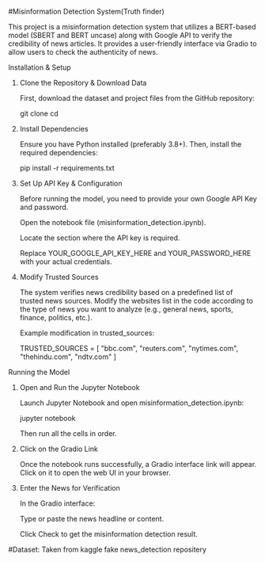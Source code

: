 #Misinformation Detection System(Truth finder)

This project is a misinformation detection system that utilizes a BERT-based model (SBERT and BERT uncase) along with Google API to verify the credibility of news articles. It provides a user-friendly interface via Gradio to allow users to check the authenticity of news.

Installation & Setup

1. Clone the Repository & Download Data

    First, download the dataset and project files from the GitHub repository:
    
    git clone <your-github-repo-link>
    cd <your-repo-folder>

2. Install Dependencies

    Ensure you have Python installed (preferably 3.8+). Then, install the required dependencies:
    
    pip install -r requirements.txt

3. Set Up API Key & Configuration

    Before running the model, you need to provide your own Google API Key and password.
    
    Open the notebook file (misinformation_detection.ipynb).
    
    Locate the section where the API key is required.
    
    Replace YOUR_GOOGLE_API_KEY_HERE and YOUR_PASSWORD_HERE with your actual credentials.

4. Modify Trusted Sources

    The system verifies news credibility based on a predefined list of trusted news sources. Modify the websites list in the code according to the type of news you want to analyze (e.g., general news, sports, finance, politics, etc.).
    
    Example modification in trusted_sources:
    
    TRUSTED_SOURCES = [
        "bbc.com", "reuters.com", "nytimes.com", "thehindu.com", "ndtv.com"
    ]

Running the Model

1. Open and Run the Jupyter Notebook

    Launch Jupyter Notebook and open misinformation_detection.ipynb:
    
    jupyter notebook
    
    Then run all the cells in order.

2. Click on the Gradio Link

    Once the notebook runs successfully, a Gradio interface link will appear. Click on it to open the web UI in your browser.

3. Enter the News for Verification

    In the Gradio interface:
    
    Type or paste the news headline or content.
    
    Click Check to get the misinformation detection result.

#Dataset: Taken from kaggle fake news_detection repositery

